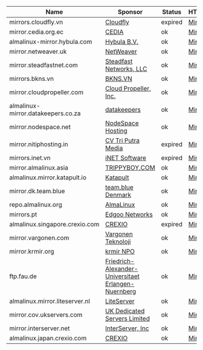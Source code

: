 | Name | Sponsor | Status | HTTPS | HTTP | RSYNC |
| --- | --- | --- | --- | --- | --- |
mirrors.cloudfly.vn|[Cloudfly](https://cloudfly.vn/)|expired|[Mirror](https://mirrors.cloudfly.vn/almalinux/)|[Mirror](http://mirrors.cloudfly.vn/almalinux/)|
mirror.cedia.org.ec|[CEDIA](https://www.cedia.edu.ec)|ok|[Mirror](https://mirror.cedia.org.ec/almalinux/)|[Mirror](http://mirror.cedia.org.ec/almalinux/)|[Link](rsync://mirror.cedia.org.ec/almalinux)
almalinux-mirror.hybula.com|[Hybula B.V.](https://www.hybula.com/)|ok|[Mirror](https://almalinux-mirror.hybula.com/)|[Mirror](http://almalinux-mirror.hybula.com/)|[Link](rsync://almalinux-mirror.hybula.com/almalinux)
mirror.netweaver.uk|[NetWeaver](https://www.netweaver.uk)|ok|[Mirror](https://mirror.netweaver.uk/almalinux/)|[Mirror](http://mirror.netweaver.uk/almalinux/)|
mirror.steadfastnet.com|[Steadfast Networks, LLC](https://www.steadfast.net/)|ok|[Mirror](https://mirror.steadfastnet.com/almalinux/)|[Mirror](http://mirror.steadfastnet.com/almalinux/)|[Link](rsync://mirror.steadfastnet.com/almalinux)
mirrors.bkns.vn|[BKNS.VN](https://www.bkns.vn/)|ok|[Mirror](https://mirrors.bkns.vn/almalinux/)|[Mirror](http://mirrors.bkns.vn/almalinux/)|[Link](rsync://mirrors.bkns.vn/almalinux)
mirror.cloudpropeller.com|[Cloud Propeller, Inc.](https://cloudpropeller.com)|ok|[Mirror](https://mirror.cloudpropeller.com/almalinux/)|[Mirror](http://mirror.cloudpropeller.com/almalinux/)|
almalinux-mirror.datakeepers.co.za|[datakeepers](https://datakeepers.co.za/)|ok|[Mirror](https://almalinux-mirror.datakeepers.co.za/)|[Mirror](http://almalinux-mirror.datakeepers.co.za/)|
mirror.nodespace.net|[NodeSpace Hosting](https://www.nodespace.net/)|ok|[Mirror](https://mirror.nodespace.net/almalinux/)|[Mirror](http://mirror.nodespace.net/almalinux/)|
mirror.nitiphosting.in|[CV Tri Putra Media](https://www.triputramedia.id)|expired|[Mirror](https://mirror.nitiphosting.in/almalinux/)|[Mirror](http://mirror.nitiphosting.in/almalinux/)|[Link](rsync://mirror.nitiphosting.in/almalinux)
mirrors.inet.vn|[iNET Software](https://inet.vn/)|expired|[Mirror](https://mirrors.inet.vn/almalinux/)|[Mirror](http://mirrors.inet.vn/almalinux/)|
mirror.almalinux.asia|[TRIPPYBOY.COM](https://blog.trippyboy.com)|ok|[Mirror](https://mirror.almalinux.asia/almalinux/)|[Mirror](http://mirror.almalinux.asia/almalinux/)|
almalinux.mirror.katapult.io|[Katapult](https://katapult.io)|ok|[Mirror](https://almalinux.mirror.katapult.io/)|[Mirror](http://almalinux.mirror.katapult.io/)|[Link](rsync://almalinux.mirror.katapult.io/almalinux)
mirror.dk.team.blue|[team.blue Denmark](https://team.blue)|ok|[Mirror](https://mirror.dk.team.blue/almalinux/)|[Mirror](http://mirror.dk.team.blue/almalinux/)|
repo.almalinux.org|[AlmaLinux](https://www.almalinux.org)|ok|[Mirror](https://repo.almalinux.org/almalinux/)|[Mirror](http://repo.almalinux.org/almalinux/)|[Link](rsync://rsync.repo.almalinux.org/almalinux)
mirrors.pt|[Edgoo Networks](https://www.edgoo.io)|ok|[Mirror](https://mirrors.pt/almalinux/)|[Mirror](http://mirrors.pt/almalinux/)|[Link](rsync://mirrors.pt/almalinux)
almalinux.singapore.crexio.com|[CREXIO](https://crexio.com)|expired|[Mirror](https://almalinux.singapore.crexio.com/)|[Mirror](http://almalinux.singapore.crexio.com/)|[Link](rsync://almalinux.singapore.crexio.com/almalinux)
mirror.vargonen.com|[Vargonen Teknoloji](https://www.vargonen.com)|ok|[Mirror](https://mirror.vargonen.com/almalinux/)|[Mirror](http://mirror.vargonen.com/almalinux/)|
mirror.krmir.org|[krmir NPO](https://krmir.org)|ok|[Mirror](https://mirror.krmir.org/almalinux/)||[Link](rsync://mirror.krmir.org/almalinux)
ftp.fau.de|[Friedrich-Alexander-Universitaet Erlangen-Nuernberg](https://www.rrze.fau.de)|ok|[Mirror](https://ftp.fau.de/almalinux/)|[Mirror](http://ftp.fau.de/almalinux/)|[Link](rsync://ftp.fau.de/almalinux)
almalinux.mirror.liteserver.nl|[LiteServer](https://www.liteserver.nl/)|ok|[Mirror](https://almalinux.mirror.liteserver.nl/)|[Mirror](http://almalinux.mirror.liteserver.nl/)|[Link](rsync://mirror.liteserver.nl/almalinux)
mirror.cov.ukservers.com|[UK Dedicated Servers Limited](https://www.ukservers.com/)|ok|[Mirror](https://mirror.cov.ukservers.com/almalinux/)|[Mirror](http://mirror.cov.ukservers.com/almalinux/)|
mirror.interserver.net|[InterServer, Inc](https://www.interserver.net/)|ok|[Mirror](https://mirror.interserver.net/almalinux/)|[Mirror](http://mirror.interserver.net/almalinux/)|[Link](rsync://mirror.interserver.net/almalinux)
almalinux.japan.crexio.com|[CREXIO](https://crexio.com)|ok|[Mirror](https://almalinux.japan.crexio.com/almalinux/)||
